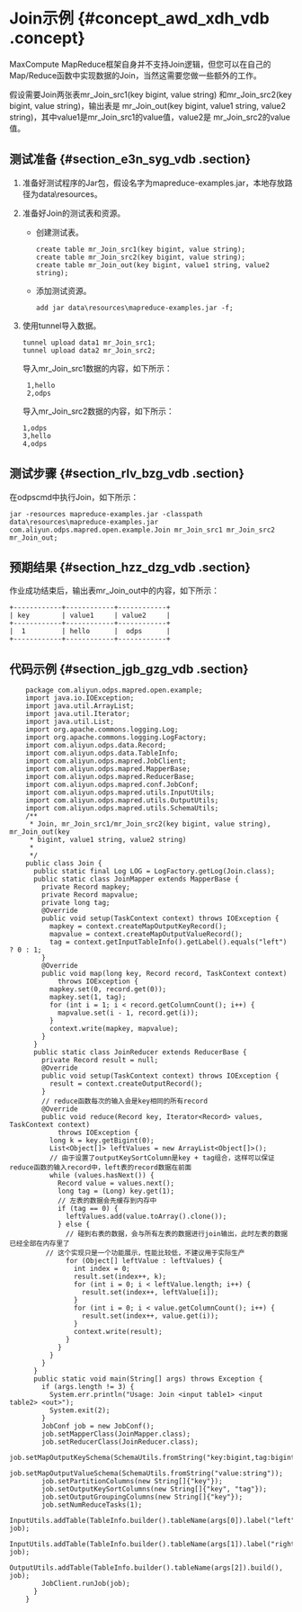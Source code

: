 # Join示例 {#concept_awd_xdh_vdb .concept}

MaxCompute MapReduce框架自身并不支持Join逻辑，但您可以在自己的Map/Reduce函数中实现数据的Join，当然这需要您做一些额外的工作。

假设需要Join两张表mr\_Join\_src1\(key bigint, value string\) 和mr\_Join\_src2\(key bigint, value string\)，输出表是 mr\_Join\_out\(key bigint, value1 string, value2 string\)，其中value1是mr\_Join\_src1的value值，value2是 mr\_Join\_src2的value 值。

## 测试准备 {#section_e3n_syg_vdb .section}

1.  准备好测试程序的Jar包，假设名字为mapreduce-examples.jar，本地存放路径为data\\resources。
2.  准备好Join的测试表和资源。
    -   创建测试表。

        ```
        create table mr_Join_src1(key bigint, value string);
        create table mr_Join_src2(key bigint, value string);
        create table mr_Join_out(key bigint, value1 string, value2 string);
        ```

    -   添加测试资源。

        ```
        add jar data\resources\mapreduce-examples.jar -f;
        ```

3.  使用tunnel导入数据。

    ```
    tunnel upload data1 mr_Join_src1;
    tunnel upload data2 mr_Join_src2;
    ```

    导入mr\_Join\_src1数据的内容，如下所示：

    ```
     1,hello
     2,odps
    ```

    导入mr\_Join\_src2数据的内容，如下所示：

    ```
    1,odps
    3,hello
    4,odps
    ```


## 测试步骤 {#section_rlv_bzg_vdb .section}

在odpscmd中执行Join，如下所示：

```
jar -resources mapreduce-examples.jar -classpath data\resources\mapreduce-examples.jar
com.aliyun.odps.mapred.open.example.Join mr_Join_src1 mr_Join_src2 mr_Join_out;
```

## 预期结果 {#section_hzz_dzg_vdb .section}

作业成功结束后，输出表mr\_Join\_out中的内容，如下所示：

```
+------------+------------+------------+
| key        | value1     | value2     |
+------------+------------+------------+
|  1         | hello      |  odps      | 
+------------+------------+------------+
```

## 代码示例 {#section_jgb_gzg_vdb .section}

```
    package com.aliyun.odps.mapred.open.example;
    import java.io.IOException;
    import java.util.ArrayList;
    import java.util.Iterator;
    import java.util.List;
    import org.apache.commons.logging.Log;
    import org.apache.commons.logging.LogFactory;
    import com.aliyun.odps.data.Record;
    import com.aliyun.odps.data.TableInfo;
    import com.aliyun.odps.mapred.JobClient;
    import com.aliyun.odps.mapred.MapperBase;
    import com.aliyun.odps.mapred.ReducerBase;
    import com.aliyun.odps.mapred.conf.JobConf;
    import com.aliyun.odps.mapred.utils.InputUtils;
    import com.aliyun.odps.mapred.utils.OutputUtils;
    import com.aliyun.odps.mapred.utils.SchemaUtils;
    /**
     * Join, mr_Join_src1/mr_Join_src2(key bigint, value string), mr_Join_out(key
     * bigint, value1 string, value2 string)
     * 
     */
    public class Join {
      public static final Log LOG = LogFactory.getLog(Join.class);
      public static class JoinMapper extends MapperBase {
        private Record mapkey;
        private Record mapvalue;
        private long tag;
        @Override
        public void setup(TaskContext context) throws IOException {
          mapkey = context.createMapOutputKeyRecord();
          mapvalue = context.createMapOutputValueRecord();
          tag = context.getInputTableInfo().getLabel().equals("left") ? 0 : 1;
        }
        @Override
        public void map(long key, Record record, TaskContext context)
            throws IOException {
          mapkey.set(0, record.get(0));
          mapkey.set(1, tag);
          for (int i = 1; i < record.getColumnCount(); i++) {
            mapvalue.set(i - 1, record.get(i));
          }
          context.write(mapkey, mapvalue);
        }
      }
      public static class JoinReducer extends ReducerBase {
        private Record result = null;
        @Override
        public void setup(TaskContext context) throws IOException {
          result = context.createOutputRecord();
        }
        // reduce函数每次的输入会是key相同的所有record
        @Override
        public void reduce(Record key, Iterator<Record> values, TaskContext context)
            throws IOException {
          long k = key.getBigint(0);
          List<Object[]> leftValues = new ArrayList<Object[]>();
          // 由于设置了outputKeySortColumn是key + tag组合，这样可以保证reduce函数的输入record中，left表的record数据在前面
          while (values.hasNext()) {
            Record value = values.next();
            long tag = (Long) key.get(1);
            // 左表的数据会先缓存到内存中
            if (tag == 0) {
              leftValues.add(value.toArray().clone());
            } else {
              // 碰到右表的数据，会与所有左表的数据进行join输出，此时左表的数据已经全部在内存里了
         // 这个实现只是一个功能展示，性能比较低，不建议用于实际生产
              for (Object[] leftValue : leftValues) {
                int index = 0;
                result.set(index++, k);
                for (int i = 0; i < leftValue.length; i++) {
                  result.set(index++, leftValue[i]);
                }
                for (int i = 0; i < value.getColumnCount(); i++) {
                  result.set(index++, value.get(i));
                }
                context.write(result);
              }
            }
          }
        }
      }
      public static void main(String[] args) throws Exception {
        if (args.length != 3) {
          System.err.println("Usage: Join <input table1> <input table2> <out>");
          System.exit(2);
        }
        JobConf job = new JobConf();
        job.setMapperClass(JoinMapper.class);
        job.setReducerClass(JoinReducer.class);
        job.setMapOutputKeySchema(SchemaUtils.fromString("key:bigint,tag:bigint"));
        job.setMapOutputValueSchema(SchemaUtils.fromString("value:string"));
        job.setPartitionColumns(new String[]{"key"});
        job.setOutputKeySortColumns(new String[]{"key", "tag"});
        job.setOutputGroupingColumns(new String[]{"key"});
        job.setNumReduceTasks(1);
        InputUtils.addTable(TableInfo.builder().tableName(args[0]).label("left").build(), job);
        InputUtils.addTable(TableInfo.builder().tableName(args[1]).label("right").build(), job);
        OutputUtils.addTable(TableInfo.builder().tableName(args[2]).build(), job);
        JobClient.runJob(job);
      }
    }

```

